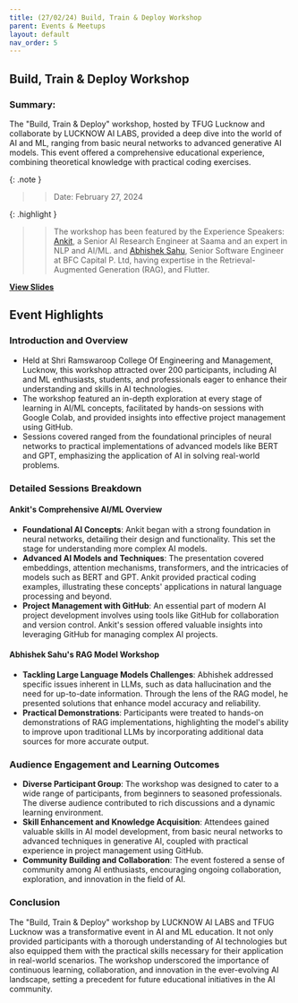 ```yaml
---
title: (27/02/24) Build, Train & Deploy Workshop
parent: Events & Meetups
layout: default
nav_order: 5
---
```


## Build, Train & Deploy Workshop

### Summary:

The "Build, Train & Deploy" workshop, hosted by TFUG Lucknow and collaborate by LUCKNOW AI LABS, provided a deep dive into the world of
AI and ML, ranging from basic neural networks to advanced generative AI models. This event offered a comprehensive
educational experience, combining theoretical knowledge with practical coding exercises.

{: .note }
> > Date: February 27, 2024

{: .highlight }
> > The workshop has been featured by the Experience Speakers: [Ankit](https://www.linkedin.com/in/aadityaura), a Senior
> > AI Research Engineer at Saama and an expert in NLP and AI/ML.
> > and [Abhishek Sahu](https://www.linkedin.com/in/a-sahu16), Senior Software Engineer at BFC Capital P. Ltd, having
> > expertise in the Retrieval-Augmented Generation (RAG), and Flutter.

**[View Slides](/assets/pdfs/lucknow_ai_meetup26nov2023.pdf)**

## Event Highlights

### Introduction and Overview

- Held at Shri Ramswaroop College Of Engineering and Management, Lucknow, this workshop attracted over 200 participants,
  including AI and ML enthusiasts, students, and professionals eager to enhance their understanding and skills in AI
  technologies.
- The workshop featured an in-depth exploration at every stage of learning in AI/ML concepts, facilitated by hands-on
  sessions with Google Colab, and provided insights into effective project management using GitHub.
- Sessions covered ranged from the foundational principles of neural networks to practical implementations of advanced
  models like BERT and GPT, emphasizing the application of AI in solving real-world problems.

### Detailed Sessions Breakdown

#### Ankit's Comprehensive AI/ML Overview

- **Foundational AI Concepts**: Ankit began with a strong foundation in neural networks, detailing their design and
  functionality. This set the stage for understanding more complex AI models.
- **Advanced AI Models and Techniques**: The presentation covered embeddings, attention mechanisms, transformers, and
  the intricacies of models such as BERT and GPT. Ankit provided practical coding examples, illustrating these concepts'
  applications in natural language processing and beyond.
- **Project Management with GitHub**: An essential part of modern AI project development involves using tools like
  GitHub for collaboration and version control. Ankit's session offered valuable insights into leveraging GitHub for
  managing complex AI projects.

#### Abhishek Sahu's RAG Model Workshop

- **Tackling Large Language Models Challenges**: Abhishek addressed specific issues inherent in LLMs, such as data
  hallucination and the need for up-to-date information. Through the lens of the RAG model, he presented solutions that
  enhance model accuracy and reliability.
- **Practical Demonstrations**: Participants were treated to hands-on demonstrations of RAG implementations,
  highlighting the model's ability to improve upon traditional LLMs by incorporating additional data sources for more
  accurate output.

### Audience Engagement and Learning Outcomes

- **Diverse Participant Group**: The workshop was designed to cater to a wide range of participants, from beginners to
  seasoned professionals. The diverse audience contributed to rich discussions and a dynamic learning environment.
- **Skill Enhancement and Knowledge Acquisition**: Attendees gained valuable skills in AI model development, from basic
  neural networks to advanced techniques in generative AI, coupled with practical experience in project management using
  GitHub.
- **Community Building and Collaboration**: The event fostered a sense of community among AI enthusiasts, encouraging
  ongoing collaboration, exploration, and innovation in the field of AI.

### Conclusion

The "Build, Train & Deploy" workshop by LUCKNOW AI LABS and TFUG Lucknow was a transformative event in AI and ML
education. It not only provided participants with a thorough understanding of AI technologies but also equipped them
with the practical skills necessary for their application in real-world scenarios. The workshop underscored the
importance of continuous learning, collaboration, and innovation in the ever-evolving AI landscape, setting a precedent
for future educational initiatives in the AI community.

